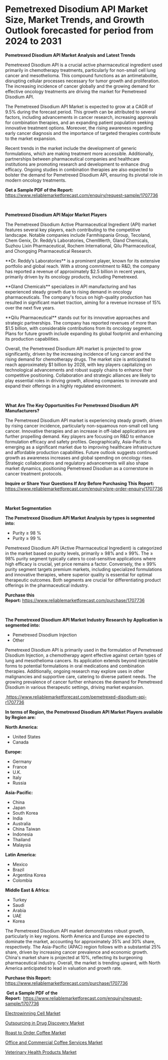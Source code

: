 <p><h1>Pemetrexed Disodium API Market Size, Market Trends, and Growth Outlook forecasted for period from 2024 to 2031</h1></p><p><strong>Pemetrexed Disodium API Market Analysis and Latest Trends</strong></p>
<p><p>Pemetrexed Disodium API is a crucial active pharmaceutical ingredient used primarily in chemotherapy treatments, particularly for non-small cell lung cancer and mesothelioma. This compound functions as an antimetabolite, disrupting cellular processes necessary for tumor growth and proliferation. The increasing incidence of cancer globally and the growing demand for effective oncology treatments are driving the market for Pemetrexed Disodium API.</p><p>The Pemetrexed Disodium API Market is expected to grow at a CAGR of 9.5% during the forecast period. This growth can be attributed to several factors, including advancements in cancer research, increasing approvals for combination therapies, and an expanding patient population seeking innovative treatment options. Moreover, the rising awareness regarding early cancer diagnosis and the importance of targeted therapies contribute to the market expansion.</p><p>Recent trends in the market include the development of generic formulations, which are making treatment more accessible. Additionally, partnerships between pharmaceutical companies and healthcare institutions are promoting research and development to enhance drug efficacy. Ongoing studies in combination therapies are also expected to bolster the demand for Pemetrexed Disodium API, ensuring its pivotal role in modern oncology treatments.</p></p>
<p><strong>Get a Sample PDF of the Report:&nbsp;</strong> <a href="https://www.reliablemarketforecast.com/enquiry/request-sample/1707736?utm_campaign=1141&utm_medium=2&utm_source=Github&utm_content=ia&utm_term=07102024&utm_id=pemetrexed-disodium-api">https://www.reliablemarketforecast.com/enquiry/request-sample/1707736</a></p>
<p>&nbsp;</p>
<p><strong>Pemetrexed Disodium API Major Market Players</strong></p>
<p><p>The Pemetrexed Disodium Active Pharmaceutical Ingredient (API) market features several key players, each contributing to the competitive landscape. Notable companies include Farmhispania Group, Tecoland, Chem Genix, Dr. Reddy’s Laboratories, ChemWerth, Gland Chemicals, Suzhou Lixin Pharmaceutical, Rochem International, Qilu Pharmaceutical, and Chongqing Pharmaceutical Research.</p><p>**Dr. Reddy’s Laboratories** is a prominent player, known for its extensive portfolio and global reach. With a strong commitment to R&D, the company has reported a revenue of approximately $2.5 billion in recent years, primarily driven by its oncology products, including Pemetrexed.</p><p>**Gland Chemicals** specializes in API manufacturing and has experienced steady growth due to rising demand in oncology pharmaceuticals. The company's focus on high-quality production has resulted in significant market traction, aiming for a revenue increase of 15% over the next five years.</p><p>**Qilu Pharmaceutical** stands out for its innovative approaches and strategic partnerships. The company has reported revenues of more than $1.5 billion, with considerable contributions from its oncology segment. Plans for future growth include expanding its global footprint and enhancing its production capabilities.</p><p>Overall, the Pemetrexed Disodium API market is projected to grow significantly, driven by the increasing incidence of lung cancer and the rising demand for chemotherapy drugs. The market size is anticipated to reach approximately $1 billion by 2028, with key players capitalizing on technological advancements and robust supply chains to enhance their competitive positioning. Collaboration and strategic alliances are likely to play essential roles in driving growth, allowing companies to innovate and expand their offerings in a highly regulated environment.</p></p>
<p>&nbsp;</p>
<p><strong>What Are The Key Opportunities For Pemetrexed Disodium API Manufacturers?</strong></p>
<p><p>The Pemetrexed Disodium API market is experiencing steady growth, driven by rising cancer incidence, particularly non-squamous non-small cell lung cancer. Innovative therapies and an increase in off-label applications are further propelling demand. Key players are focusing on R&D to enhance formulation efficacy and safety profiles. Geographically, Asia-Pacific is emerging as a significant market due to improving healthcare infrastructure and affordable production capabilities. Future outlook suggests continued growth as awareness increases and global spending on oncology rises. Strategic collaborations and regulatory advancements will also shape market dynamics, positioning Pemetrexed Disodium as a cornerstone in cancer treatment protocols.</p></p>
<p><strong>Inquire or Share Your Questions If Any Before Purchasing This Report:</strong> <a href="https://www.reliablemarketforecast.com/enquiry/pre-order-enquiry/1707736?utm_campaign=1141&utm_medium=2&utm_source=Github&utm_content=ia&utm_term=07102024&utm_id=pemetrexed-disodium-api">https://www.reliablemarketforecast.com/enquiry/pre-order-enquiry/1707736</a></p>
<p>&nbsp;</p>
<p><strong>Market Segmentation</strong></p>
<p><strong>The Pemetrexed Disodium API Market Analysis by types is segmented into:</strong></p>
<p><ul><li>Purity ≥ 98 %</li><li>Purity ≥ 99 %</li></ul></p>
<p><p>Pemetrexed Disodium API (Active Pharmaceutical Ingredient) is categorized in the market based on purity levels, primarily ≥ 98% and ≥ 99%. The ≥ 98% purity segment typically caters to cost-sensitive applications where high efficacy is crucial, yet price remains a factor. Conversely, the ≥ 99% purity segment targets premium markets, including specialized formulations and innovative therapies, where superior quality is essential for optimal therapeutic outcomes. Both segments are crucial for differentiating product offerings in the pharmaceutical industry.</p></p>
<p><strong>Purchase this Report:&nbsp;</strong><a href="https://www.reliablemarketforecast.com/purchase/1707736?utm_campaign=1141&utm_medium=2&utm_source=Github&utm_content=ia&utm_term=07102024&utm_id=pemetrexed-disodium-api">https://www.reliablemarketforecast.com/purchase/1707736</a></p>
<p>&nbsp;</p>
<p><strong>The Pemetrexed Disodium API Market Industry Research by Application is segmented into:</strong></p>
<p><ul><li>Pemetrexed Disodium Injection</li><li>Other</li></ul></p>
<p><p>Pemetrexed Disodium API is primarily used in the formulation of Pemetrexed Disodium Injection, a chemotherapy agent effective against certain types of lung and mesothelioma cancers. Its application extends beyond injectable forms to potential formulations in oral medications and combination therapies. Additionally, ongoing research may explore uses in other malignancies and supportive care, catering to diverse patient needs. The growing prevalence of cancer further enhances the demand for Pemetrexed Disodium in various therapeutic settings, driving market expansion.</p></p>
<p><a href="https://www.reliablemarketforecast.com/pemetrexed-disodium-api-r1707736?utm_campaign=1141&utm_medium=2&utm_source=Github&utm_content=ia&utm_term=07102024&utm_id=pemetrexed-disodium-api">&nbsp;https://www.reliablemarketforecast.com/pemetrexed-disodium-api-r1707736</a></p>
<p><strong>In terms of Region, the Pemetrexed Disodium API Market Players available by Region are:</strong></p>
<p>
    <p> <strong> North America: </strong>
        <ul>
            <li>United States</li>
            <li>Canada</li>
        </ul>
        </p> 
    <p> <strong> Europe: </strong>
        <ul>
            <li>Germany</li>
            <li>France</li>
            <li>U.K.</li>
            <li>Italy</li>
            <li>Russia</li>
        </ul>
        </p> 
    <p> <strong> Asia-Pacific: </strong>
        <ul>
            <li>China</li>
            <li>Japan</li>
            <li>South Korea</li>
            <li>India</li>
            <li>Australia</li>
            <li>China Taiwan</li>
            <li>Indonesia</li>
            <li>Thailand</li>
            <li>Malaysia</li>
        </ul>
        </p> 
    <p> <strong> Latin America: </strong>
        <ul>
            <li>Mexico</li>
            <li>Brazil</li>
            <li>Argentina Korea</li>
            <li>Colombia</li>
        </ul>
        </p> 
    <p> <strong> Middle East & Africa: </strong>
        <ul>
            <li>Turkey</li>
            <li>Saudi</li>
            <li>Arabia</li>
            <li>UAE</li>
            <li>Korea</li>
        </ul>
    </p>
    </p>
<p><p>The Pemetrexed Disodium API market demonstrates robust growth, particularly in key regions. North America and Europe are expected to dominate the market, accounting for approximately 35% and 30% share, respectively. The Asia-Pacific (APAC) region follows with a substantial 25% share, driven by increasing cancer prevalence and economic growth. China's market share is projected at 10%, reflecting its burgeoning pharmaceutical industry. Overall, the market is trending upward, with North America anticipated to lead in valuation and growth rate.</p></p>
<p><strong>Purchase this Report: </strong><a href="https://www.reliablemarketforecast.com/purchase/1707736?utm_campaign=1141&utm_medium=2&utm_source=Github&utm_content=ia&utm_term=07102024&utm_id=pemetrexed-disodium-api">https://www.reliablemarketforecast.com/purchase/1707736</a></p>
<p>&nbsp;<strong>Get a Sample PDF of the Report:&nbsp;&nbsp;</strong><a href="https://www.reliablemarketforecast.com/enquiry/request-sample/1707736?utm_campaign=1141&utm_medium=2&utm_source=Github&utm_content=ia&utm_term=07102024&utm_id=pemetrexed-disodium-api">https://www.reliablemarketforecast.com/enquiry/request-sample/1707736</a></p>
<p><strong></strong></p>
<p><p><a href="https://issuu.com/reportprime-2/docs/electrowinning-cell-market-size-203_67852e4be316f7?utm_campaign=1141&utm_medium=2&utm_source=Github&utm_content=ia&utm_term=07102024&utm_id=pemetrexed-disodium-api">Electrowinning Cell Market</a></p><p><a href="https://www.linkedin.com/pulse/outsourcing-drug-discovery-market-size-share-trends-analysis-rpdke?utm_campaign=1141&utm_medium=2&utm_source=Github&utm_content=ia&utm_term=07102024&utm_id=pemetrexed-disodium-api">Outsourcing in Drug Discovery Market</a></p><p><a href="https://github.com/FassouRP/Market-Research-Report-List-6/blob/main/roast-to-order-coffee-market.md?utm_campaign=1141&utm_medium=2&utm_source=Github&utm_content=ia&utm_term=07102024&utm_id=pemetrexed-disodium-api">Roast to Order Coffee Market</a></p><p><a href="https://github.com/LoretaDushku585/Market-Research-Report-List-1/blob/main/office-and-commercial-coffee-services-market.md?utm_campaign=1141&utm_medium=2&utm_source=Github&utm_content=ia&utm_term=07102024&utm_id=pemetrexed-disodium-api">Office and Commercial Coffee Services Market</a></p><p><a href="https://www.linkedin.com/pulse/veterinary-health-products-mosaic-piecing-together-global-speie?utm_campaign=1141&utm_medium=2&utm_source=Github&utm_content=ia&utm_term=07102024&utm_id=pemetrexed-disodium-api">Veterinary Health Products Market</a></p></p>